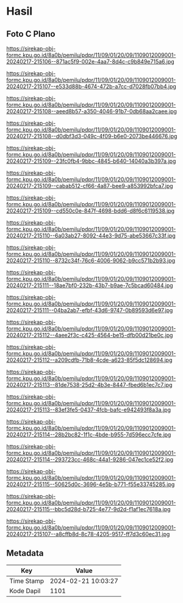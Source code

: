 # Hasil

## Foto C Plano

https://sirekap-obj-formc.kpu.go.id/8a0b/pemilu/pdpr/11/09/01/20/09/1109012009001-20240217-215106--871ac5f9-002e-4aa7-8d4c-c9b849e715a6.jpg

https://sirekap-obj-formc.kpu.go.id/8a0b/pemilu/pdpr/11/09/01/20/09/1109012009001-20240217-215107--e533d88b-4674-472b-a7cc-d7028fb07bb4.jpg

https://sirekap-obj-formc.kpu.go.id/8a0b/pemilu/pdpr/11/09/01/20/09/1109012009001-20240217-215108--aeed8b57-a350-4046-91b7-0db68aa2caee.jpg

https://sirekap-obj-formc.kpu.go.id/8a0b/pemilu/pdpr/11/09/01/20/09/1109012009001-20240217-215108--d0dbf3d3-049c-4f09-b6e0-2073be446676.jpg

https://sirekap-obj-formc.kpu.go.id/8a0b/pemilu/pdpr/11/09/01/20/09/1109012009001-20240217-215109--23fc0fb4-9bbc-4845-b640-14040a3b397a.jpg

https://sirekap-obj-formc.kpu.go.id/8a0b/pemilu/pdpr/11/09/01/20/09/1109012009001-20240217-215109--cabab512-cf66-4a87-bee9-a853992bfca7.jpg

https://sirekap-obj-formc.kpu.go.id/8a0b/pemilu/pdpr/11/09/01/20/09/1109012009001-20240217-215109--cd550c0e-847f-4698-bdd6-d8f6c6119538.jpg

https://sirekap-obj-formc.kpu.go.id/8a0b/pemilu/pdpr/11/09/01/20/09/1109012009001-20240217-215110--6a03ab27-8092-44e3-9d75-abe53667c33f.jpg

https://sirekap-obj-formc.kpu.go.id/8a0b/pemilu/pdpr/11/09/01/20/09/1109012009001-20240217-215110--8732c34f-76c6-4006-9062-b9cc571b2b93.jpg

https://sirekap-obj-formc.kpu.go.id/8a0b/pemilu/pdpr/11/09/01/20/09/1109012009001-20240217-215111--18ae7bf0-232b-43b7-b9ae-7c5bcad60484.jpg

https://sirekap-obj-formc.kpu.go.id/8a0b/pemilu/pdpr/11/09/01/20/09/1109012009001-20240217-215111--04ba2ab7-efbf-43d6-9747-0b89593d6e97.jpg

https://sirekap-obj-formc.kpu.go.id/8a0b/pemilu/pdpr/11/09/01/20/09/1109012009001-20240217-215112--4aee2f3c-c425-4564-be15-dfb00d21be0c.jpg

https://sirekap-obj-formc.kpu.go.id/8a0b/pemilu/pdpr/11/09/01/20/09/1109012009001-20240217-215112--a209cdfb-71b8-4cde-a623-85f5dc128694.jpg

https://sirekap-obj-formc.kpu.go.id/8a0b/pemilu/pdpr/11/09/01/20/09/1109012009001-20240217-215113--81de7538-25d2-4b3e-8447-fbed6b1ec7c7.jpg

https://sirekap-obj-formc.kpu.go.id/8a0b/pemilu/pdpr/11/09/01/20/09/1109012009001-20240217-215113--83ef3fe5-0437-4fcb-bafc-e942493f8a3a.jpg

https://sirekap-obj-formc.kpu.go.id/8a0b/pemilu/pdpr/11/09/01/20/09/1109012009001-20240217-215114--28b2bc82-1f1c-4bde-b955-7d596ecc7cfe.jpg

https://sirekap-obj-formc.kpu.go.id/8a0b/pemilu/pdpr/11/09/01/20/09/1109012009001-20240217-215114--293723cc-468c-44a1-9286-047ec1ce52f2.jpg

https://sirekap-obj-formc.kpu.go.id/8a0b/pemilu/pdpr/11/09/01/20/09/1109012009001-20240217-215115--50625d0c-3696-4e5b-b771-f55e33745285.jpg

https://sirekap-obj-formc.kpu.go.id/8a0b/pemilu/pdpr/11/09/01/20/09/1109012009001-20240217-215115--bbc5d28d-b725-4e77-9d2d-f1af1ec7618a.jpg

https://sirekap-obj-formc.kpu.go.id/8a0b/pemilu/pdpr/11/09/01/20/09/1109012009001-20240217-215107--a8cffb8d-8c78-4205-9517-ff7d3c60ec31.jpg


## Metadata

| Key        | Value               |
| ---------- | ------------------- |
| Time Stamp | 2024-02-21 10:03:27 |
| Kode Dapil | 1101                |



